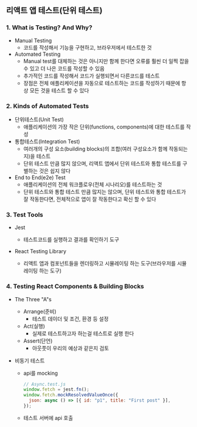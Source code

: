 ## 리액트 앱 테스트(단위 테스트)

### 1. What is Testing? And Why?
* Manual Testing
  * 코드를 작성해서 기능을 구현하고, 브라우저에서 테스트한 것
* Automated Testing
  * Manual test를 대체하는 것은 아니지만 함께 한다면 오류를 훨씬 더 일찍 잡을 수 있고 더 나은 코드를 작성할 수 있음
  * 추가적인 코드를 작성해서 코드가 실행되면서 다른코드를 테스트
  * 장점은 전체 애플리케이션을 자동으로 테스트하는 코드를 작성하기 때문에 항상 모든 것을 테스트 할 수 있다

### 2. Kinds of Automated Tests
* 단위테스트(Unit Test)
  * 애플리케이션의 가장 작은 단위(functions, components)에 대한 테스트를 작성
* 통합테스트(Integration Test)
  * 여러개의 구성 요소(building blocks)의 조합(여러 구성요소가 함께 작동되는지)을 테스트
  * 단위 테스트 만큼 많지 않으며, 리액트 앱에서 단위 테스트와 통합 테스트를 구별하는 것은 쉽지 않다
* End to End(e2e) Test
  * 애플리케이션의 전체 워크플로우(전체 시나리오)를 테스트하는 것
  * 단위 테스트와 통합 테스트 만큼 많지는 않으며, 단위 테스트와 통합 테스트가 잘 작동한다면, 전체적으로 앱이 잘 작동한다고 확신 할 수 있다

### 3. Test Tools
* Jest
  * 테스트코드를 실행하고 결과를 확인하기 도구

* React Testing Library
  * 리액트 앱과 컴포넌트들을 렌더링하고 시뮬레이팅 하는 도구(브라우저를 시뮬레이팅 하는 도구)

### 4. Testing React Components & Building Blocks
* The Three "A"s
  * Arrange(준비)
    * 테스트 데이더 및 조건, 환경 등 설정
  * Act(실행)
    * 실제로 테스트하고자 하는걸 테스트로 실행 한다
  * Assert(단언)
    * 아웃풋이 우리의 예상과 같은지 검토

* 비동기 테스트
  * api를 mocking
    ```js
    // Async.test.js
    window.fetch = jest.fn();
    window.fetch.mockResolvedValueOnce({
      json: async () => [{ id: "p1", title: "First post" }],
    });
    ```
  * 테스트 서버에 api 호출
